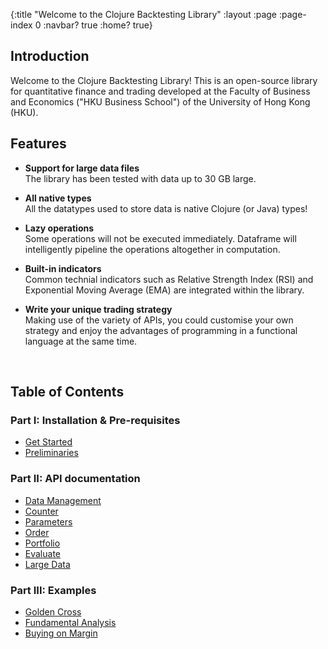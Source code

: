 {:title "Welcome to the Clojure Backtesting Library"
 :layout :page
 :page-index 0
 :navbar? true
 :home? true}

## Introduction

Welcome to the Clojure Backtesting Library! This is an open-source library for quantitative finance and trading developed at the Faculty of Business and Economics ("HKU Business School") of the University of Hong Kong (HKU). 

## Features

- **Support for large data files**  
  The library has been tested with data up to 30 GB large.

- **All native types**  
  All the datatypes used to store data is native Clojure (or Java) types!  

- **Lazy operations**  
  Some operations will not be executed immediately. Dataframe will intelligently pipeline the operations altogether in computation.  

- **Built-in indicators**  
  Common technial indicators such as Relative Strength Index (RSI) and Exponential Moving Average (EMA) are integrated within the library.

- **Write your unique trading strategy**  
  Making use of the variety of APIs, you could customise your own strategy and enjoy the advantages of programming in a functional language at the same time. 

<br>

## Table of Contents

### Part I: Installation & Pre-requisites

- [Get Started](/posts/2021-01-27-get-started)
- [Preliminaries](/posts/2021-01-26-preliminaries)

### Part II: API documentation

- [Data Management](/posts/2021-01-25-data-management)
- [Counter](/posts/2021-01-24-counter)
- [Parameters](/posts/2021-01-23-parameters)
- [Order](/posts/2021-01-22-order)
- [Portfolio](/posts/2021-01-21-portfolio)
- [Evaluate](/posts/2021-01-20-evaluate)
- [Large Data](/posts/2021-01-19-large-data)

### Part III: Examples

- [Golden Cross](/posts/2020-12-31-example-golden-cross)
- [Fundamental Analysis](/posts/2020-12-30-example-fundamental-analysis)
- [Buying on Margin](/posts/2020-12-29-example-buying-on-margin)
